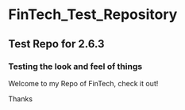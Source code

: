 # FinTech_Test_Repository
## Test Repo for 2.6.3
### Testing the look and feel of things

Welcome to my Repo of FinTech, check it out!

Thanks 
